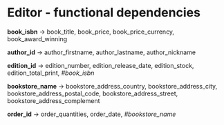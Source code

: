 Editor - functional dependencies
===========

**book_isbn**           -> book_title, book_price, book_price_currency, book_award_winning

**author_id**           -> author_firstname, author_lastname, author_nickname

**edition_id**          -> edition_number, edition_release_date, edition_stock, edition_total_print, *#book_isbn*

**bookstore_name**      -> bookstore_address_country, bookstore_address_city, bookstore_address_postal_code, bookstore_address_street, bookstore_address_complement

**order_id**            -> order_quantities, order_date, *#bookstore_name*